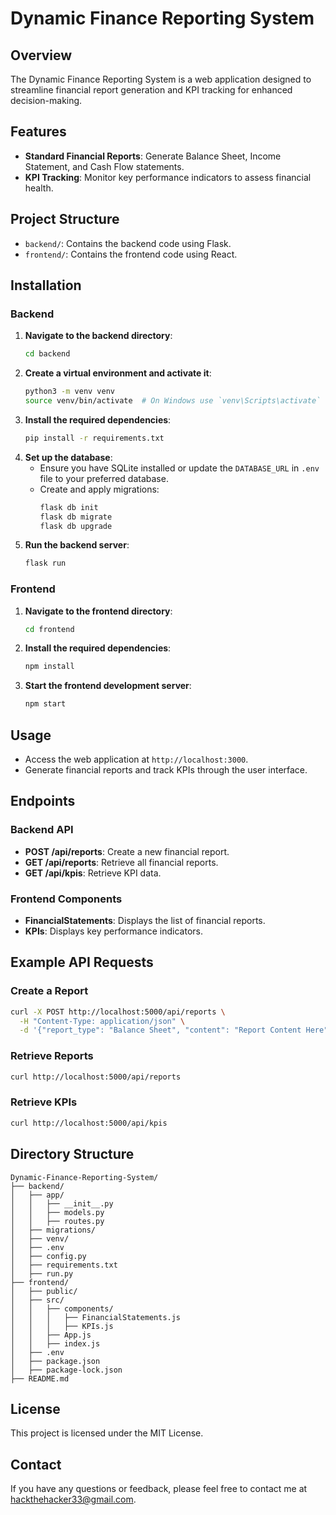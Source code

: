 # Dynamic Finance Reporting System

## Overview
The Dynamic Finance Reporting System is a web application designed to streamline financial report generation and KPI tracking for enhanced decision-making.

## Features
- **Standard Financial Reports**: Generate Balance Sheet, Income Statement, and Cash Flow statements.
- **KPI Tracking**: Monitor key performance indicators to assess financial health.

## Project Structure
- `backend/`: Contains the backend code using Flask.
- `frontend/`: Contains the frontend code using React.

## Installation

### Backend
1. **Navigate to the backend directory**:
   ```sh
   cd backend
   ```
2. **Create a virtual environment and activate it**:
   ```sh
   python3 -m venv venv
   source venv/bin/activate  # On Windows use `venv\Scripts\activate`
   ```
3. **Install the required dependencies**:
   ```sh
   pip install -r requirements.txt
   ```
4. **Set up the database**:
   - Ensure you have SQLite installed or update the `DATABASE_URL` in `.env` file to your preferred database.
   - Create and apply migrations:
     ```sh
     flask db init
     flask db migrate
     flask db upgrade
     ```
5. **Run the backend server**:
   ```sh
   flask run
   ```

### Frontend
1. **Navigate to the frontend directory**:
   ```sh
   cd frontend
   ```
2. **Install the required dependencies**:
   ```sh
   npm install
   ```
3. **Start the frontend development server**:
   ```sh
   npm start
   ```

## Usage
- Access the web application at `http://localhost:3000`.
- Generate financial reports and track KPIs through the user interface.

## Endpoints

### Backend API
- **POST /api/reports**: Create a new financial report.
- **GET /api/reports**: Retrieve all financial reports.
- **GET /api/kpis**: Retrieve KPI data.

### Frontend Components
- **FinancialStatements**: Displays the list of financial reports.
- **KPIs**: Displays key performance indicators.

## Example API Requests

### Create a Report
```sh
curl -X POST http://localhost:5000/api/reports \
  -H "Content-Type: application/json" \
  -d '{"report_type": "Balance Sheet", "content": "Report Content Here"}'
```

### Retrieve Reports
```sh
curl http://localhost:5000/api/reports
```

### Retrieve KPIs
```sh
curl http://localhost:5000/api/kpis
```

## Directory Structure

```
Dynamic-Finance-Reporting-System/
├── backend/
│   ├── app/
│   │   ├── __init__.py
│   │   ├── models.py
│   │   ├── routes.py
│   ├── migrations/
│   ├── venv/
│   ├── .env
│   ├── config.py
│   ├── requirements.txt
│   ├── run.py
├── frontend/
│   ├── public/
│   ├── src/
│   │   ├── components/
│   │   │   ├── FinancialStatements.js
│   │   │   ├── KPIs.js
│   │   ├── App.js
│   │   ├── index.js
│   ├── .env
│   ├── package.json
│   ├── package-lock.json
├── README.md
```

## License
This project is licensed under the MIT License.

## Contact
If you have any questions or feedback, please feel free to contact me at hackthehacker33@gmail.com.
```
